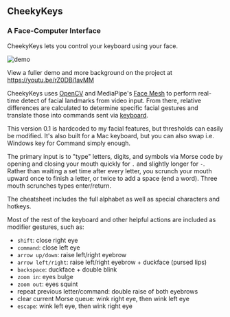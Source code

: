 ## CheekyKeys
### A Face-Computer Interface

CheekyKeys lets you control your keyboard using your face.

![demo](demo.gif)

View a fuller demo and more background on the project at https://youtu.be/rZ0DBi1avMM

CheekyKeys uses [OpenCV](https://github.com/opencv/opencv-python) and MediaPipe's [Face Mesh](https://google.github.io/mediapipe/solutions/face_mesh.html#python-solution-api) to perform real-time detect of facial landmarks from video input. From there, relative differences are calculated to determine specific facial gestures and translate those into commands sent via [keyboard](https://github.com/boppreh/keyboard).

This version 0.1 is hardcoded to my facial features, but thresholds can easily be modified. It's also built for a Mac keyboard, but you can also swap i.e. Windows key for Command simply enough.

The primary input is to "type" letters, digits, and symbols via Morse code by opening and closing your mouth quickly for `.` and slightly longer for `-`. Rather than waiting a set time after every letter, you scrunch your mouth upward once to finish a letter, or twice to add a space (end a word). Three mouth scrunches types enter/return.

The cheatsheet includes the full alphabet as well as special characters and hotkeys.

Most of the rest of the keyboard and other helpful actions are included as modifier gestures, such as:

- `shift`: close right eye
- `command`: close left eye
- `arrow up/down`: raise left/right eyebrow
- `arrow left/right`: raise left/right eyebrow + duckface (pursed lips)
- `backspace`: duckface + double blink
- `zoom in`: eyes bulge
- `zoom out`: eyes squint
- repeat previous letter/command: double raise of both eyebrows
- clear current Morse queue: wink right eye, then wink left eye
- `escape`: wink left eye, then wink right eye
